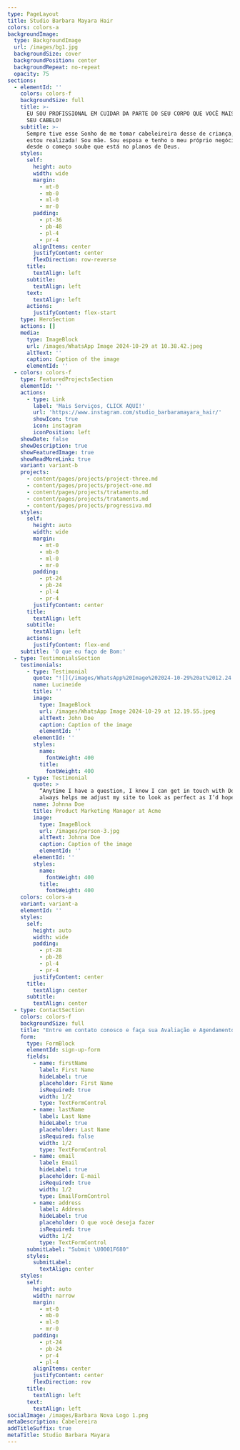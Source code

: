```yaml
---
type: PageLayout
title: Studio Barbara Mayara Hair
colors: colors-a
backgroundImage:
  type: BackgroundImage
  url: /images/bg1.jpg
  backgroundSize: cover
  backgroundPosition: center
  backgroundRepeat: no-repeat
  opacity: 75
sections:
  - elementId: ''
    colors: colors-f
    backgroundSize: full
    title: >-
      EU SOU PROFISSIONAL EM CUIDAR DA PARTE DO SEU CORPO QUE VOCÊ MAIS GOSTA,
      SEU CABELO!
    subtitle: >-
      Sempre tive esse Sonho de me tomar cabeleireira desse de criança, hoje
      estou realizada! Sou mãe. Sou esposa e tenho o meu próprio negócio que
      desde o começo soube que está no planos de Deus.
    styles:
      self:
        height: auto
        width: wide
        margin:
          - mt-0
          - mb-0
          - ml-0
          - mr-0
        padding:
          - pt-36
          - pb-48
          - pl-4
          - pr-4
        alignItems: center
        justifyContent: center
        flexDirection: row-reverse
      title:
        textAlign: left
      subtitle:
        textAlign: left
      text:
        textAlign: left
      actions:
        justifyContent: flex-start
    type: HeroSection
    actions: []
    media:
      type: ImageBlock
      url: /images/WhatsApp Image 2024-10-29 at 10.38.42.jpeg
      altText: ''
      caption: Caption of the image
      elementId: ''
  - colors: colors-f
    type: FeaturedProjectsSection
    elementId: ''
    actions:
      - type: Link
        label: 'Mais Serviços, CLICK AQUI!'
        url: 'https://www.instagram.com/studio_barbaramayara_hair/'
        showIcon: true
        icon: instagram
        iconPosition: left
    showDate: false
    showDescription: true
    showFeaturedImage: true
    showReadMoreLink: true
    variant: variant-b
    projects:
      - content/pages/projects/project-three.md
      - content/pages/projects/project-one.md
      - content/pages/projects/tratamento.md
      - content/pages/projects/trataments.md
      - content/pages/projects/progressiva.md
    styles:
      self:
        height: auto
        width: wide
        margin:
          - mt-0
          - mb-0
          - ml-0
          - mr-0
        padding:
          - pt-24
          - pb-24
          - pl-4
          - pr-4
        justifyContent: center
      title:
        textAlign: left
      subtitle:
        textAlign: left
      actions:
        justifyContent: flex-end
    subtitle: 'O que eu faço de Bom:'
  - type: TestimonialsSection
    testimonials:
      - type: Testimonial
        quote: "![](/images/WhatsApp%20Image%202024-10-29%20at%2012.24.46.jpeg)\n\n\"Ficou Muito lindo. Cada vez melhor. Indico minha cabeleireira Barbara Mayara \U0001F60D\"\n"
        name: Lucineide
        title: ''
        image:
          type: ImageBlock
          url: /images/WhatsApp Image 2024-10-29 at 12.19.55.jpeg
          altText: John Doe
          caption: Caption of the image
          elementId: ''
        elementId: ''
        styles:
          name:
            fontWeight: 400
          title:
            fontWeight: 400
      - type: Testimonial
        quote: >
          “Anytime I have a question, I know I can get in touch with Doris. She
          always helps me adjust my site to look as perfect as I’d hoped.”
        name: Johnna Doe
        title: Product Marketing Manager at Acme
        image:
          type: ImageBlock
          url: /images/person-3.jpg
          altText: Johnna Doe
          caption: Caption of the image
          elementId: ''
        elementId: ''
        styles:
          name:
            fontWeight: 400
          title:
            fontWeight: 400
    colors: colors-a
    variant: variant-a
    elementId: ''
    styles:
      self:
        height: auto
        width: wide
        padding:
          - pt-28
          - pb-28
          - pl-4
          - pr-4
        justifyContent: center
      title:
        textAlign: center
      subtitle:
        textAlign: center
  - type: ContactSection
    colors: colors-f
    backgroundSize: full
    title: "Entre em contato conosco e faça sua Avaliação e Agendamento ⤵️☎️\U0001F4AC"
    form:
      type: FormBlock
      elementId: sign-up-form
      fields:
        - name: firstName
          label: First Name
          hideLabel: true
          placeholder: First Name
          isRequired: true
          width: 1/2
          type: TextFormControl
        - name: lastName
          label: Last Name
          hideLabel: true
          placeholder: Last Name
          isRequired: false
          width: 1/2
          type: TextFormControl
        - name: email
          label: Email
          hideLabel: true
          placeholder: E-mail
          isRequired: true
          width: 1/2
          type: EmailFormControl
        - name: address
          label: Address
          hideLabel: true
          placeholder: O que você deseja fazer
          isRequired: true
          width: 1/2
          type: TextFormControl
      submitLabel: "Submit \U0001F680"
      styles:
        submitLabel:
          textAlign: center
    styles:
      self:
        height: auto
        width: narrow
        margin:
          - mt-0
          - mb-0
          - ml-0
          - mr-0
        padding:
          - pt-24
          - pb-24
          - pr-4
          - pl-4
        alignItems: center
        justifyContent: center
        flexDirection: row
      title:
        textAlign: left
      text:
        textAlign: left
socialImage: /images/Barbara Nova Logo 1.png
metaDescription: Cabelereira
addTitleSuffix: true
metaTitle: Studio Barbara Mayara
---
```

